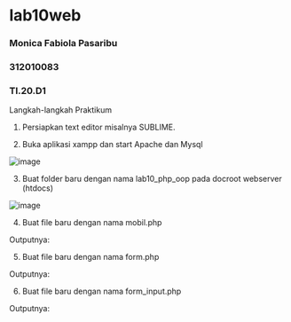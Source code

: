 # lab10web

### Monica Fabiola Pasaribu
### 312010083
### TI.20.D1

Langkah-langkah Praktikum
1. Persiapkan text editor misalnya SUBLIME.

2. Buka aplikasi xampp dan start Apache dan Mysql

![image](https://user-images.githubusercontent.com/101724604/171189814-8a284e17-c9e7-4ecb-a6f3-619eb14d427e.png)


3. Buat folder baru dengan nama lab10_php_oop pada docroot webserver (htdocs)

![image](https://user-images.githubusercontent.com/101724604/171190087-6ffcc303-1d7a-4d68-87e2-91bd03060b71.png)


4. Buat file baru dengan nama mobil.php

Outputnya:

5. Buat file baru dengan nama form.php

Outputnya:

6. Buat file baru dengan nama form_input.php

Outputnya:

